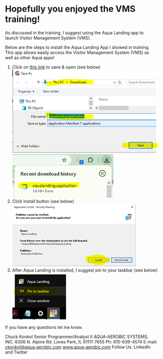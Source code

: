 # Hopefully you enjoyed the VMS training!  

As discussed in the training, I suggest using the Aqua Landing app to launch Visitor Management System (VMS).

Below are the steps to install the Aqua Landing App I showed in training. This app allows easily access the Visitor Management System (VMS) as well as other Aqua apps!

1.	Click on [this link](aqualanding.application) to save & open (see below)
<br />![install AquaLanding](77.png)
<br />![install AquaLanding](55.png)
3.	Click Install button  (see below)
<br />![install AquaLanding](88.png)
4.	After Aqua Landing is installed, I suggest pin to your taskbar (see below)
<br />![install AquaLanding](99.png)

If you have any questions let me know. 

Chuck Konkol
Senior Programmer/Analyst II
AQUA-AEROBIC SYSTEMS, INC.
6306 N. Alpine Rd.
Loves Park, IL 61111-7655
Ph: 815-639-4574
E-mail: ckonkol@aqua-aerobic.com 
www.aqua-aerobic.com
Follow Us: LinkedIn and Twitter

 
